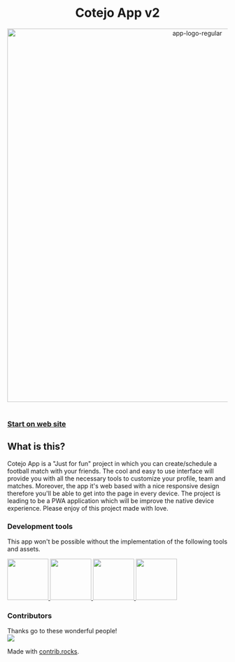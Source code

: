 <h1 align="center">Cotejo App v2</h1>
<div align="center">
  <img width="853" alt="app-logo-regular" src="https://user-images.githubusercontent.com/37199673/215224319-012d814f-7161-495e-bbb1-6af1979f1d46.png">
</div>
<br />
<h3>
  <a href="https://cotejoapp.vercel.app/auth">Start on web site</a>
</h3>

## What is this?

Cotejo App is a "Just for fun" project in which you can create/schedule a football match with your friends.
The cool and easy to use interface will provide you with all the necessary tools to customize your profile, team and matches. Moreover, the app it's web based with a nice responsive design therefore you'll be able to get into the page in every device. The project is leading to be a PWA application which will be improve the native device experience. Please enjoy of this project made with love.

### Development tools

This app won't be possible without the implementation of the following tools and assets.

<a
  target = _blank
  href = 'https://nextjs.org/'
/>
<img
  width = 94
  src = 'https://user-images.githubusercontent.com/37199673/211445192-4d19d126-e532-4cc5-a281-781faee3900f.png'
/>
</a>
<a
  target = _blank
  href = 'https://chakra-ui.com/'
/>
<img
  width = 94
  src = 'https://user-images.githubusercontent.com/37199673/211445273-d81cb361-7a07-4304-b8db-3cc79e10d01a.png'
/>
</a>
<a
  target = _blank
  href = 'https://www.behance.net/gallery/17677033/Minimalist-World-Cup'
/>
<img
  width = 94
  src = 'https://user-images.githubusercontent.com/37199673/211445312-5220e81f-9a12-4f25-870a-38fb0873f874.png'
/>
</a>
<a
  target = _blank
  href = 'https://developers.google.com/'
/>
<img
  width = 94
  src = 'https://user-images.githubusercontent.com/37199673/211445346-613761e7-eeca-4953-833e-beda291e75a0.png'
/>
</a>

### Contributors

Thanks go to these wonderful people!
<br/>
<a href="https://github.com/andres2d/cotejo-app-v2-nextjs/graphs/contributors">
  <img src="https://contrib.rocks/image?repo=andres2d/cotejo-app-v2-nextjs" />
</a>

Made with [contrib.rocks](https://contrib.rocks).
